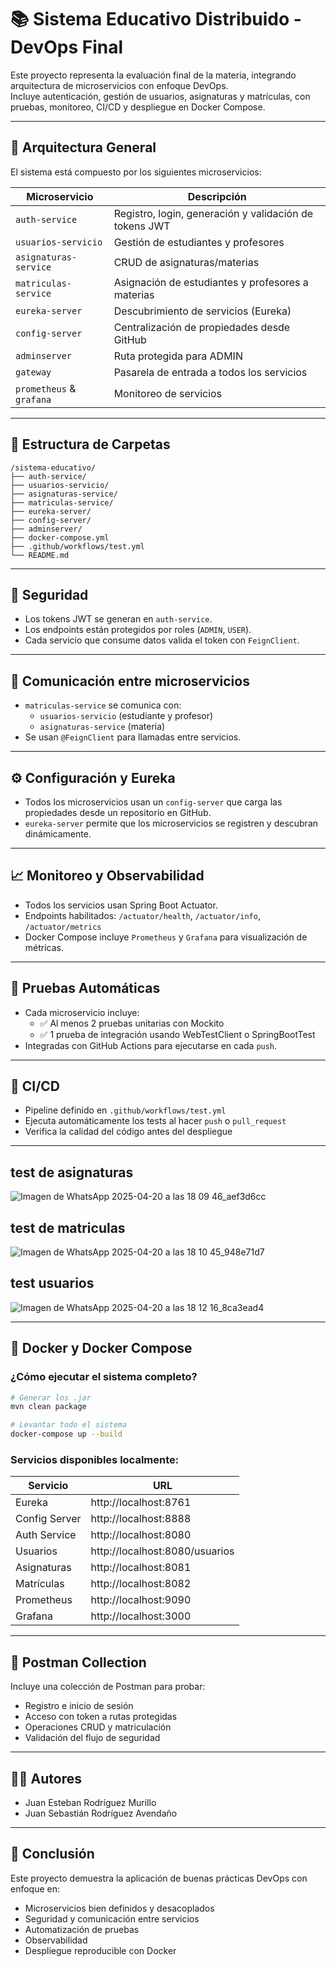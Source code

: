 # 📚 Sistema Educativo Distribuido - DevOps Final

Este proyecto representa la evaluación final de la materia, integrando arquitectura de microservicios con enfoque DevOps.  
Incluye autenticación, gestión de usuarios, asignaturas y matrículas, con pruebas, monitoreo, CI/CD y despliegue en Docker Compose.

---

## 🧩 Arquitectura General

El sistema está compuesto por los siguientes microservicios:

| Microservicio           | Descripción                                          |
|------------------------|------------------------------------------------------|
| `auth-service`         | Registro, login, generación y validación de tokens JWT |
| `usuarios-servicio`    | Gestión de estudiantes y profesores                   |
| `asignaturas-service`  | CRUD de asignaturas/materias                          |
| `matriculas-service`   | Asignación de estudiantes y profesores a materias     |
| `eureka-server`        | Descubrimiento de servicios (Eureka)                  |
| `config-server`        | Centralización de propiedades desde GitHub            |
| `adminserver`          | Ruta protegida para ADMIN                             |
| `gateway`              | Pasarela de entrada a todos los servicios             |
| `prometheus` & `grafana` | Monitoreo de servicios                              |

---

## 📂 Estructura de Carpetas

```
/sistema-educativo/
├── auth-service/
├── usuarios-servicio/
├── asignaturas-service/
├── matriculas-service/
├── eureka-server/
├── config-server/
├── adminserver/
├── docker-compose.yml
├── .github/workflows/test.yml
└── README.md
```

---

## 🔐 Seguridad

- Los tokens JWT se generan en `auth-service`.
- Los endpoints están protegidos por roles (`ADMIN`, `USER`).
- Cada servicio que consume datos valida el token con `FeignClient`.

---

## 🔄 Comunicación entre microservicios

- `matriculas-service` se comunica con:
  - `usuarios-servicio` (estudiante y profesor)
  - `asignaturas-service` (materia)
- Se usan `@FeignClient` para llamadas entre servicios.

---

## ⚙️ Configuración y Eureka

- Todos los microservicios usan un `config-server` que carga las propiedades desde un repositorio en GitHub.
- `eureka-server` permite que los microservicios se registren y descubran dinámicamente.

---

## 📈 Monitoreo y Observabilidad

- Todos los servicios usan Spring Boot Actuator.
- Endpoints habilitados: `/actuator/health`, `/actuator/info`, `/actuator/metrics`
- Docker Compose incluye `Prometheus` y `Grafana` para visualización de métricas.

---

## 🧪 Pruebas Automáticas

- Cada microservicio incluye:
  - ✅ Al menos 2 pruebas unitarias con Mockito
  - ✅ 1 prueba de integración usando WebTestClient o SpringBootTest
- Integradas con GitHub Actions para ejecutarse en cada `push`.

---

## 🚀 CI/CD

- Pipeline definido en `.github/workflows/test.yml`
- Ejecuta automáticamente los tests al hacer `push` o `pull_request`
- Verifica la calidad del código antes del despliegue

---

## test de asignaturas
![Imagen de WhatsApp 2025-04-20 a las 18 09 46_aef3d6cc](https://github.com/user-attachments/assets/83bf8b13-79b0-4f7f-aa71-203924d8dbb9)

## test de matriculas
![Imagen de WhatsApp 2025-04-20 a las 18 10 45_948e71d7](https://github.com/user-attachments/assets/a63054b1-05c5-446b-8f01-564515bfdc83)

## test usuarios
![Imagen de WhatsApp 2025-04-20 a las 18 12 16_8ca3ead4](https://github.com/user-attachments/assets/a8c7a24a-a003-43c5-b2ed-af724c27189e)


---

## 🐳 Docker y Docker Compose

### ¿Cómo ejecutar el sistema completo?

```bash
# Generar los .jar
mvn clean package

# Levantar todo el sistema
docker-compose up --build
```

### Servicios disponibles localmente:

| Servicio         | URL                           |
|------------------|-------------------------------|
| Eureka           | http://localhost:8761         |
| Config Server    | http://localhost:8888         |
| Auth Service     | http://localhost:8080         |
| Usuarios         | http://localhost:8080/usuarios|
| Asignaturas      | http://localhost:8081         |
| Matrículas       | http://localhost:8082         |
| Prometheus       | http://localhost:9090         |
| Grafana          | http://localhost:3000         |

---

## 🧪 Postman Collection

Incluye una colección de Postman para probar:
- Registro e inicio de sesión
- Acceso con token a rutas protegidas
- Operaciones CRUD y matriculación
- Validación del flujo de seguridad

---

## 👨‍💻 Autores

- Juan Esteban Rodríguez Murillo
- Juan Sebastián Rodríguez Avendaño

---

## 🏁 Conclusión

Este proyecto demuestra la aplicación de buenas prácticas DevOps con enfoque en:
- Microservicios bien definidos y desacoplados
- Seguridad y comunicación entre servicios
- Automatización de pruebas
- Observabilidad
- Despliegue reproducible con Docker
